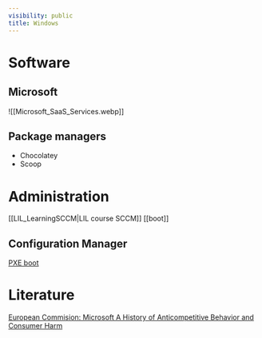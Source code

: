 ```yaml
---
visibility: public
title: Windows
---
```

# Software

## Microsoft

![[Microsoft_SaaS_Services.webp]]

## Package managers

- Chocolatey
- Scoop

# Administration

[[LIL_LearningSCCM|LIL course SCCM]]
[[boot]]

## Configuration Manager

[PXE boot](https://learn.microsoft.com/en-us/troubleshoot/mem/configmgr/os-deployment/understand-pxe-boot)

# Literature

[European Commision: Microsoft A History of Anticompetitive Behavior and Consumer Harm](https://www.ecis.eu/documents/Finalversion_Consumerchoicepaper.pdf)
